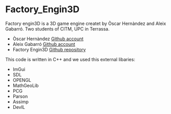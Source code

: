 # Factory_Engin3D
Factory engin3D is a 3D game engine createt by Òscar Hernàndez and Aleix Gabarró. Two students of CITM, UPC in Terrassa.

- Òscar Hernàndez [Github account](https://github.com/OscarHernandezG)
- Aleix Gabarró [Github account](https://github.com/aleixgab)
- Factory Engin3D [Github repository](https://github.com/OscarHernandezG/Factory_Engin3D)

This code is written in C++ and we used this external libaries:
- ImGui
-	SDL
- OPENGL
- MathGeoLib
- PCG
- Parson
- Assimp
- DevIL
